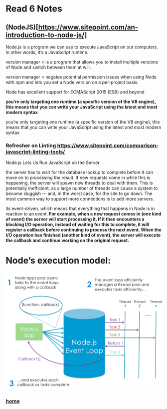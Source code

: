 # Read 6 Notes

## (NodeJS)[https://www.sitepoint.com/an-introduction-to-node-js/]
Node.js is a program we can use to execute JavaScript on our computers. In other words, it’s a JavaScript runtime.

version manager =  is a program that allows you to install multiple versions of Node and switch between them at will.

version manager = negates potential permission issues when using Node with npm and lets you set a Node version on a per-project basis.

Node has excellent support for ECMAScript 2015 (ES6) and beyond

**you’re only targeting one runtime (a specific version of the V8 engine), this means that you can write your JavaScript using the latest and most modern syntax**

you’re only targeting one runtime (a specific version of the V8 engine), this means that you can write your JavaScript using the latest and most modern syntax

### Refresher on Linting https://www.sitepoint.com/comparison-javascript-linting-tools/

Node.js Lets Us Run JavaScript on the Server

the server has to wait for the database lookup to complete before it can move on to processing the result. If new requests come in while this is happening, the server will spawn new threads to deal with them. This is potentially inefficient, as a large number of threads can cause a system to become sluggish — and, in the worst case, for the site to go down. The most common way to support more connections is to add more servers.

its event-driven, which means that everything that happens in Node is in reaction to an event. **For example, when a new request comes in (one kind of event) the server will start processing it. If it then encounters a blocking I/O operation, instead of waiting for this to complete, it will register a callback before continuing to process the next event. When the I/O operation has finished (another kind of event), the server will execute the callback and continue working on the original request.**

# Node’s execution model:
<img src="./read-06-img1.png">

### [home](https://misalz.github.io/301-Reading-Notes/readme.md)